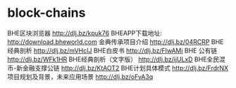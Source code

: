 # block-chains

BHE区块浏览器
http://dlj.bz/kpuk76
BHEAPP下载地址:
http://download.bheworld.com
金典传承项目介绍
http://dlj.bz/04RCRP
BHE经典剖析
http://dlj.bz/mVHcIJ
BHE白皮书
http://dlj.bz/FlwAMi
BHE 公有链
http://dlj.bz/WFk1HR
BHE经典剖析（文字版）
http://dlj.bz/ijULxD
BHE全民混币-新金融支撑公链
http://dlj.bz/KtAOT2
BHE计划具体模式
http://dlj.bz/FrdrNX
项目规划及背景，未来应用场景
http://dlj.bz/oFvA3q
